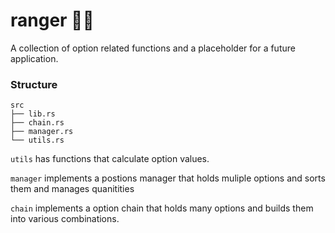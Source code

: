 # ranger 🧑‍🌾
A collection of option related functions and a placeholder for a future application.




### Structure

```
src
├── lib.rs
├── chain.rs
├── manager.rs
└── utils.rs
```

`utils` has functions that calculate option values.  

`manager` implements a postions manager that holds muliple options and sorts them and manages quanitities

`chain` implements a option chain that holds many options and builds them into various combinations.